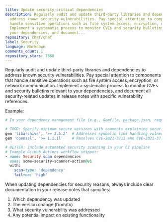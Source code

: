 ```yaml
---
title: Update security-critical dependencies
description: Regularly audit and update third-party libraries and dependencies to
  address known security vulnerabilities. Pay special attention to components that
  handle sensitive operations such as file system access, encryption, or network communication.
  Implement a systematic process to monitor CVEs and security bulletins relevant to
  your dependencies, and document...
repository: chef/chef
label: Security
language: Markdown
comments_count: 1
repository_stars: 7860
---
```


Regularly audit and update third-party libraries and dependencies to address known security vulnerabilities. Pay special attention to components that handle sensitive operations such as file system access, encryption, or network communication. Implement a systematic process to monitor CVEs and security bulletins relevant to your dependencies, and document all security-related updates in release notes with specific vulnerability references.

Example:
```ruby
# In your dependency management file (e.g., Gemfile, package.json, requirements.txt)

# GOOD: Specify minimum secure versions with comments explaining security implications
gem 'libarchive', '>= 3.5.2'  # Addresses symbolic link handling vulnerabilities
gem 'openssl', '>= 1.1.1l'    # Resolves CVE-2021-3711 and CVE-2021-3712

# BETTER: Include automated security scanning in your CI pipeline
# Example GitHub Actions workflow snippet:
- name: Security scan dependencies
  uses: some-security-scanner-action@v1
  with:
    scan-type: 'dependency'
    fail-on: 'high'
```

When updating dependencies for security reasons, always include clear documentation in your release notes that specifies:
1. Which dependency was updated
2. The version change (from/to)
3. What security vulnerability was addressed
4. Any potential impact on existing functionality
